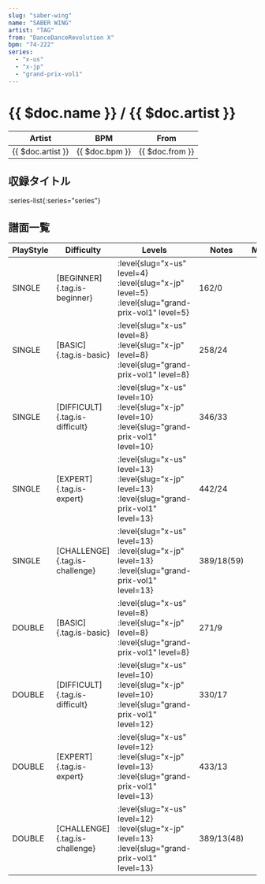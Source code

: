 ```yaml
---
slug: "saber-wing"
name: "SABER WING"
artist: "TAG"
from: "DanceDanceRevolution X"
bpm: "74-222"
series:
  - "x-us"
  - "x-jp"
  - "grand-prix-vol1"
---
```


# {{ $doc.name }} / {{ $doc.artist }}

|Artist|BPM|From|
|------|---|----|
|{{ $doc.artist }}|{{ $doc.bpm }}|{{ $doc.from }}|

## 収録タイトル

:series-list{:series="series"}

## 譜面一覧

|PlayStyle|Difficulty|Levels|Notes|Movie|
|---------|----------|------|-----|-----|
|SINGLE|[BEGINNER]{.tag.is-beginner}|<div class="field is-grouped is-grouped-multiline"> :level{slug="x-us" level=4} :level{slug="x-jp" level=5} :level{slug="grand-prix-vol1" level=5}</div>|162/0||
|SINGLE|[BASIC]{.tag.is-basic}|<div class="field is-grouped is-grouped-multiline"> :level{slug="x-us" level=8} :level{slug="x-jp" level=8} :level{slug="grand-prix-vol1" level=8}</div>|258/24||
|SINGLE|[DIFFICULT]{.tag.is-difficult}|<div class="field is-grouped is-grouped-multiline"> :level{slug="x-us" level=10} :level{slug="x-jp" level=10} :level{slug="grand-prix-vol1" level=10}</div>|346/33||
|SINGLE|[EXPERT]{.tag.is-expert}|<div class="field is-grouped is-grouped-multiline"> :level{slug="x-us" level=13} :level{slug="x-jp" level=13} :level{slug="grand-prix-vol1" level=13}</div>|442/24||
|SINGLE|[CHALLENGE]{.tag.is-challenge}|<div class="field is-grouped is-grouped-multiline"> :level{slug="x-us" level=13} :level{slug="x-jp" level=13} :level{slug="grand-prix-vol1" level=13}</div>|389/18(59)||
|DOUBLE|[BASIC]{.tag.is-basic}|<div class="field is-grouped is-grouped-multiline"> :level{slug="x-us" level=8} :level{slug="x-jp" level=8} :level{slug="grand-prix-vol1" level=8}</div>|271/9||
|DOUBLE|[DIFFICULT]{.tag.is-difficult}|<div class="field is-grouped is-grouped-multiline"> :level{slug="x-us" level=10} :level{slug="x-jp" level=10} :level{slug="grand-prix-vol1" level=12}</div>|330/17||
|DOUBLE|[EXPERT]{.tag.is-expert}|<div class="field is-grouped is-grouped-multiline"> :level{slug="x-us" level=12} :level{slug="x-jp" level=13} :level{slug="grand-prix-vol1" level=13}</div>|433/13||
|DOUBLE|[CHALLENGE]{.tag.is-challenge}|<div class="field is-grouped is-grouped-multiline"> :level{slug="x-us" level=12} :level{slug="x-jp" level=13} :level{slug="grand-prix-vol1" level=13}</div>|389/13(48)||
